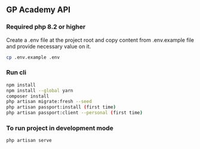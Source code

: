 ## GP Academy API

### Required php 8.2 or higher

Create a .env file at the project root and copy content from .env.example file and provide necessary value on it.

```bash
cp .env.example .env
```

### Run cli

```bash
npm install
npm install --global yarn
composer install
php artisan migrate:fresh --seed
php artisan passport:install (first time)
php artisan passport:client --personal (first time)
```

### To run project in development mode

```bash
php artisan serve
```
